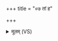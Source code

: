 +++
title = "०७ तां ह"

+++
<details><summary>मूलम् (VS)</summary>

तां ह॑ जरितर्नः॒ प्रत्य॑गृभ्णं॒स्तामु ह॑ जरितर्नः॒ प्रत्य॑गृभ्णः।  
अहा॑नेतरसं न॒ वि चे॒तना॑नि य॒ज्ञानेत॑रसं न॒ पुरो॒गवा॑मः ॥
</details>